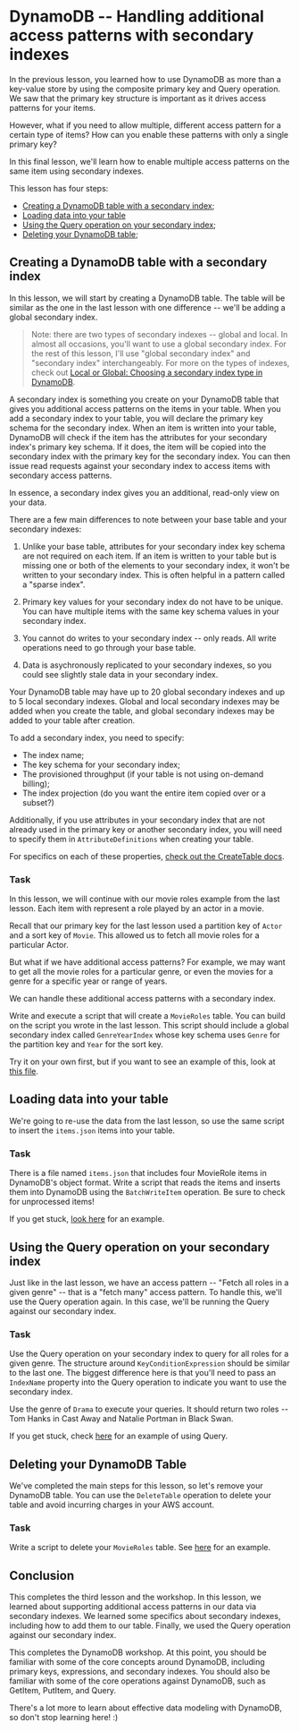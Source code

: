 # DynamoDB -- Handling additional access patterns with secondary indexes

In the previous lesson, you learned how to use DynamoDB as more than a key-value store by using the composite primary key and Query operation. We saw that the primary key structure is important as it drives access patterns for your items.

However, what if you need to allow multiple, different access pattern for a certain type of items? How can you enable these patterns with only a single primary key?

In this final lesson, we'll learn how to enable multiple access patterns on the same item using secondary indexes.

This lesson has four steps:

- [Creating a DynamoDB table with a secondary index](#creating-a-dynamodb-table-with-a-secondary-index);
- [Loading data into your table](#loading-data-into-your-table)
- [Using the Query operation on your secondary index](#using-the-query-operation-on-your-secondary-index);
- [Deleting your DynamoDB table](#deleting-your-dynamodb-table);

## Creating a DynamoDB table with a secondary index

In this lesson, we will start by creating a DynamoDB table. The table will be similar as the one in the last lesson with one difference -- we'll be adding a global secondary index.

> Note: there are two types of secondary indexes -- global and local. In almost all occasions, you'll want to use a global secondary index. For the rest of this lesson, I'll use "global secondary index" and "secondary index" interchangeably. For more on the types of indexes, check out [Local or Global: Choosing a secondary index type in DynamoDB](https://www.dynamodbguide.com/local-or-global-choosing-a-secondary-index-type-in-dynamo-db/).

A secondary index is something you create on your DynamoDB table that gives you additional access patterns on the items in your table. When you add a secondary index to your table, you will declare the primary key schema for the secondary index. When an item is written into your table, DynamoDB will check if the item has the attributes for your secondary index's primary key schema. If it does, the item will be copied into the secondary index with the primary key for the secondary index. You can then issue read requests against your secondary index to access items with secondary access patterns.

In essence, a secondary index gives you an additional, read-only view on your data.

There are a few main differences to note between your base table and your secondary indexes:

1. Unlike your base table, attributes for your secondary index key schema are not required on each item. If an item is written to your table but is missing one or both of the elements to your secondary index, it won't be written to your secondary index. This is often helpful in a pattern called a "sparse index".

2. Primary key values for your secondary index do not have to be unique. You can have multiple items with the same key schema values in your secondary index.

3. You cannot do writes to your secondary index -- only reads. All write operations need to go through your base table.

4. Data is asychronously replicated to your secondary indexes, so you could see slightly stale data in your secondary index.

Your DynamoDB table may have up to 20 global secondary indexes and up to 5 local secondary indexes. Global and local secondary indexes may be added when you create the table, and global secondary indexes may be added to your table after creation.

To add a secondary index, you need to specify:

- The index name;
- The key schema for your secondary index;
- The provisioned throughput (if your table is not using on-demand billing);
- The index projection (do you want the entire item copied over or a subset?)

Additionally, if you use attributes in your secondary index that are not already used in the primary key or another secondary index, you will need to specify them in `AttributeDefinitions` when creating your table.

For specifics on each of these properties, [check out the CreateTable docs](https://docs.aws.amazon.com/amazondynamodb/latest/APIReference/API_CreateTable.html#DDB-CreateTable-request-GlobalSecondaryIndexes).

### Task

In this lesson, we will continue with our movie roles example from the last lesson. Each item with represent a role played by an actor in a movie.

Recall that our primary key for the last lesson used a partition key of `Actor` and a sort key of `Movie`. This allowed us to fetch all movie roles for a particular Actor.

But what if we have additional access patterns? For example, we may want to get all the movie roles for a particular genre, or even the movies for a genre for a specific year or range of years.

We can handle these additional access patterns with a secondary index.

Write and execute a script that will create a `MovieRoles` table. You can build on the script you wrote in the last lesson. This script should include a global secondary index called `GenreYearIndex` whose key schema uses `Genre` for the partition key and `Year` for the sort key.

Try it on your own first, but if you want to see an example of this, look at [this file](./src/createTable.js).

## Loading data into your table

We're going to re-use the data from the last lesson, so use the same script to insert the `items.json` items into your table.

### Task

There is a file named `items.json` that includes four MovieRole items in DynamoDB's object format. Write a script that reads the items and inserts them into DynamoDB using the `BatchWriteItem` operation. Be sure to check for unprocessed items!

If you get stuck, [look here](./src/insertItems.js) for an example.

## Using the Query operation on your secondary index

Just like in the last lesson, we have an access pattern -- "Fetch all roles in a given genre" -- that is a "fetch many" access pattern. To handle this, we'll use the Query operation again. In this case, we'll be running the Query against our secondary index.

### Task

Use the Query operation on your secondary index to query for all roles for a given genre. The structure around `KeyConditionExpression` should be similar to the last one. The biggest difference here is that you'll need to pass an `IndexName` property into the Query operation to indicate you want to use the secondary index.

Use the genre of `Drama` to execute your queries. It should return two roles -- Tom Hanks in Cast Away and Natalie Portman in Black Swan.

If you get stuck, check [here](./src/queryRoles.js) for an example of using Query.

## Deleting your DynamoDB Table

We've completed the main steps for this lesson, so let's remove your DynamoDB table. You can use the `DeleteTable` operation to delete your table and avoid incurring charges in your AWS account.

### Task

Write a script to delete your `MovieRoles` table. See [here](./src/deleteTable.js) for an example.

## Conclusion

This completes the third lesson and the workshop. In this lesson, we learned about supporting additional access patterns in our data via secondary indexes. We learned some specifics about secondary indexes, including how to add them to our table. Finally, we used the Query operation against our secondary index.

This completes the DynamoDB workshop. At this point, you should be familiar with some of the core concepts around DynamoDB, including primary keys, expressions, and secondary indexes. You should also be familiar with some of the core operations against DynamoDB, such as GetItem, PutItem, and Query.

There's a lot more to learn about effective data modeling with DynamoDB, so don't stop learning here! :)
